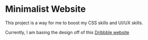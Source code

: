 # Minimalist Website

This project is a way for me to boost my CSS skills and UI/UX skills.

Currently, I am basing the design off of this [Dribbble website](https://dribbble.com/shots/16203431-Minimalist-Website/attachments/8063653?mode=media)
